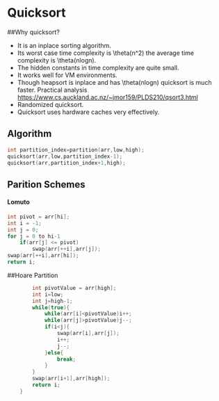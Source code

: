 # Quicksort


##Why quicksort?
* It is an inplace sorting algorithm.
* Its worst case time complexity is \theta(n^2) the average time complexity is \theta(nlogn).
* The hidden constants in time complexity are quite small.
* It works well for VM environments.
* Though heapsort is inplace and has \theta(nlogn) quicksort is much faster. Practical analysis https://www.cs.auckland.ac.nz/~jmor159/PLDS210/qsort3.html
* Randomized quicksort.
* Quicksort uses hardware caches very effectively.


## Algorithm
```c++
int partition_index=partition(arr,low,high);
quicksort(arr,low,partition_index-1);
quicksort(arr,partition_index+1,high);
```
## Parition Schemes
#### Lomuto
```c++
int pivot = arr[hi];
int i = -1;
int j = 0;
for j = 0 to hi-1
	if(arr[j] <= pivot)
		swap(arr[++i],arr[j]);
swap(arr[++i],arr[hi]);
return i;		
```
##Hoare Partition
```c++
		int pivotValue = arr[high];
        int i=low;
        int j=high-1;
        while(true){
            while(arr[i]<pivotValue)i++;
            while(arr[j]>pivotValue)j--;
            if(i<j){
            	swap(arr[i],arr[j]);
                i++;
                j--;
            }else{
                break;
            }
        }
       	swap(arr[i+1],arr[high]);
        return i;
    }
```



	

